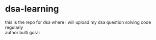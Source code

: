 # dsa-learning
this is the repo for dsa where i will upload my dsa question solving code regularly
<br>
author bulti gorai
